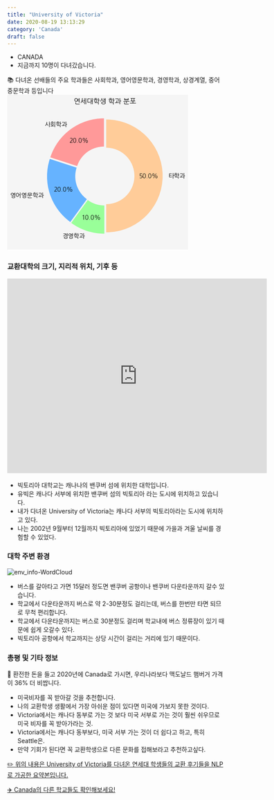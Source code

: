 ```yaml
---
title: "University of Victoria"
date: 2020-08-19 13:13:29
category: 'Canada'
draft: false
---
```



* CANADA
* 지금까지 10명이 다녀갔습니다. 


📚 다녀온 선배들의 주요 학과들은 사회학과, 영어영문학과, 경영학과, 상경계열, 중어중문학과 등입니다
![department-info](../plots/CA000016.png)
### 교환대학의 크기, 지리적 위치, 기후 등
<iframe
width="600"
height="450"
frameborder="0" style="border:0"
src="https://www.google.com/maps/embed/v1/place?key=AIzaSyC9e1AME-pVmWC4hBpFdu5S4dKzyepa3HQ&q=University+of+Victoria&center=48.46340670000001,-123.3116935&zoom=14" allowfullscreen>
</iframe>

* 빅토리아 대학교는 캐나나의 밴쿠버 섬에 위치한 대학입니다.
* 유빅은 캐나다 서부에 위치한 밴쿠버 섬의 빅토리아 라는 도시에 위치하고 있습니다.
* 내가 다녀온 University of Victoria는 캐나다 서부의 빅토리아라는 도시에 위치하고 있다.
* 나는 2002년 9월부터 12월까지 빅토리아에 있었기 때문에 가을과 겨울 날씨를 경험할 수 있었다.


### 대학 주변 환경

![env_info-WordCloud](../univ_wordclouds_okt/env_info/CA000016_env_info_okt.png)

* 버스를 갈아타고 가면 15달러 정도면 밴쿠버 공항이나 밴쿠버 다운타운까지 갈수 있습니다.
* 학교에서 다운타운까지 버스로 약 2-30분정도 걸리는데, 버스를 한번만 타면 되므로 무척 편리합니다.
* 학교에서 다운타운까지는 버스로 30분정도 걸리며 학교내에 버스 정류장이 있기 때문에 쉽게 오갈수 있다.
* 빅토리아 공항에서 학교까지는 상당 시간이 걸리는 거리에 있기 때문이다.


### 총평 및 기타 정보 

🍔 환전한 돈을 들고 2020년에 Canada로 가시면, 우리나라보다 맥도날드 햄버거 가격이 36% 더 비쌉니다.
* 미국비자를 꼭 받아갈 것을 추천합니다.
* 나의 교환학생 생활에서 가장 아쉬운 점이 있다면 미국에 가보지 못한 것이다.
* Victoria에서는 캐나다 동부로 가는 것 보다 미국 서부로 가는 것이 훨씬 쉬우므로 미국 비자를 꼭 받아가라는 것.
* Victoria에서는 캐나다 동부보다, 미국 서부 가는 것이 더 쉽다고 하고, 특히 Seattle은.
* 만약 기회가 된다면 꼭 교환학생으로 다른 문화를 접해보라고 추천하고싶다.


[✏️ 위의 내용은 University of Victoria를 다녀온 연세대 학생들의 교환 후기들을 NLP로 가공한 요약본입니다.](http://oia.yonsei.ac.kr/partner/expReport.asp?ucode=CA000016&bgbn=A)

[✈️ Canada의 다른 학교들도 확인해보세요!](https://yonsei-exchange.netlify.app/?category=Canada)
